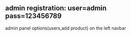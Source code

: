 admin registration:
user=admin
pass=123456789
-----------------------------------------------------------
admin panel options(users,add product) on the left navbar
